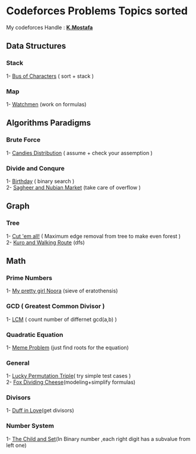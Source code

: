 # Codeforces Problems Topics sorted
My codeforces Handle : [**K.Mostafa**](https://codeforces.com/profile/K.Mostafa)
## Data Structures

### Stack
1- [Bus of Characters](http://codeforces.com/contest/982/problem/B) ( sort + stack )<br>

### Map
1- [Watchmen](https://codeforces.com/contest/651/problem/C) (work on formulas)<br>

## Algorithms Paradigms
### Brute Force
1- [Candies Distribution](https://codeforces.com/problemset/problem/1054/C) ( assume + check your assemption )<br>

### Divide and Conqure
1- [Birthday](https://codeforces.com/problemset/problem/1068/A) ( binary search )<br>
2- [Sagheer and Nubian Market](https://codeforces.com/contest/812/problem/C) (take care of overflow ) <br>

## Graph

### Tree 
1- [Cut 'em all!](http://codeforces.com/contest/982/problem/C) ( Maximum edge removal from tree to make even forest ) <br> 
2- [Kuro and Walking Route](http://codeforces.com/problemset/problem/979/C) (dfs) <br>

## Math

### Prime Numbers
1- [My pretty girl Noora](http://codeforces.com/contest/822/problem/D) (sieve of eratothensis) <br>

### GCD ( Greatest Common Divisor )
1- [LCM](https://codeforces.com/problemset/problem/1068/B) ( count number of differnet gcd(a,b) )<br>

### Quadratic Equation
1- [Meme Problem](https://codeforces.com/problemset/problem/1076/C) (just find roots for the equation)<br> 

### General
1- [Lucky Permutation Triple](https://codeforces.com/problemset/problem/304/C)( try simple test cases )<br>
2- [Fox Dividing Cheese](https://codeforces.com/contest/371/problem/B)(modeling+simplify formulas)<br>

### Divisors
1- [Duff in Love](https://codeforces.com/contest/588/problem/B)(get divisors)<br>

### Number System 
1- [The Child and Set](https://codeforces.com/contest/437/problem/B)(In Binary number ,each right digit has a subvalue from left one)<br>
